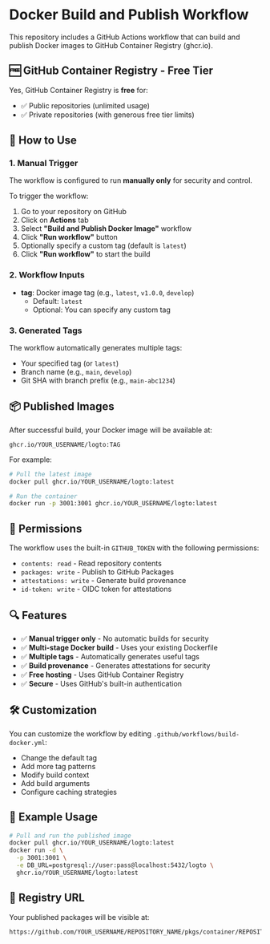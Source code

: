 # Docker Build and Publish Workflow

This repository includes a GitHub Actions workflow that can build and publish Docker images to GitHub Container Registry (ghcr.io).

## 🆓 GitHub Container Registry - Free Tier

Yes, GitHub Container Registry is **free** for:
- ✅ Public repositories (unlimited usage)
- ✅ Private repositories (with generous free tier limits)

## 🚀 How to Use

### 1. Manual Trigger
The workflow is configured to run **manually only** for security and control.

To trigger the workflow:
1. Go to your repository on GitHub
2. Click on **Actions** tab
3. Select **"Build and Publish Docker Image"** workflow
4. Click **"Run workflow"** button
5. Optionally specify a custom tag (default is `latest`)
6. Click **"Run workflow"** to start the build

### 2. Workflow Inputs
- **tag**: Docker image tag (e.g., `latest`, `v1.0.0`, `develop`)
  - Default: `latest`
  - Optional: You can specify any custom tag

### 3. Generated Tags
The workflow automatically generates multiple tags:
- Your specified tag (or `latest`)
- Branch name (e.g., `main`, `develop`)
- Git SHA with branch prefix (e.g., `main-abc1234`)

## 📦 Published Images

After successful build, your Docker image will be available at:
```
ghcr.io/YOUR_USERNAME/logto:TAG
```

For example:
```bash
# Pull the latest image
docker pull ghcr.io/YOUR_USERNAME/logto:latest

# Run the container
docker run -p 3001:3001 ghcr.io/YOUR_USERNAME/logto:latest
```

## 🔑 Permissions

The workflow uses the built-in `GITHUB_TOKEN` with the following permissions:
- `contents: read` - Read repository contents
- `packages: write` - Publish to GitHub Packages
- `attestations: write` - Generate build provenance
- `id-token: write` - OIDC token for attestations

## 🔍 Features

- ✅ **Manual trigger only** - No automatic builds for security
- ✅ **Multi-stage Docker build** - Uses your existing Dockerfile
- ✅ **Multiple tags** - Automatically generates useful tags
- ✅ **Build provenance** - Generates attestations for security
- ✅ **Free hosting** - Uses GitHub Container Registry
- ✅ **Secure** - Uses GitHub's built-in authentication

## 🛠️ Customization

You can customize the workflow by editing `.github/workflows/build-docker.yml`:

- Change the default tag
- Add more tag patterns
- Modify build context
- Add build arguments
- Configure caching strategies

## 📝 Example Usage

```bash
# Pull and run the published image
docker pull ghcr.io/YOUR_USERNAME/logto:latest
docker run -d \
  -p 3001:3001 \
  -e DB_URL=postgresql://user:pass@localhost:5432/logto \
  ghcr.io/YOUR_USERNAME/logto:latest
```

## 🔗 Registry URL

Your published packages will be visible at:
```
https://github.com/YOUR_USERNAME/REPOSITORY_NAME/pkgs/container/REPOSITORY_NAME
``` 